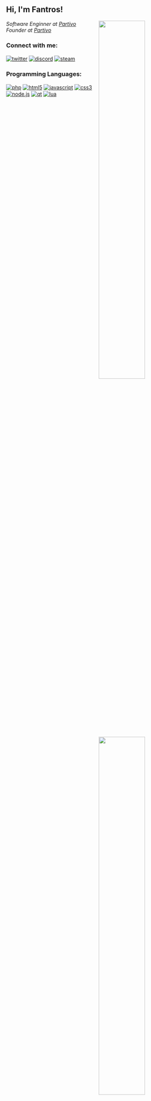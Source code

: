 <h2>Hi, I'm Fantros!</h2>

<img width="50%" align="right" src="https://github-readme-stats.vercel.app/api?username=fantros&count_private=true&show_icons=true&theme=dark&hide_border=true&include_all_commits=true">

<img width="50%" align="right" src="https://github-readme-stats.vercel.app/api/top-langs/?username=fantros&theme=dark&hide_border=true&layout=compact">
<p><em>Software Enginner at <a href="https://partivo.net/">Partivo</a></br>Founder at <a href="https://partivo.net/">Partivo</a></em></p>

### Connect with me:

<a href="https://twitter.com/fastspiddy" target="_blank"><img align="center" alt="twitter" src="https://img.shields.io/badge/-Twitter-1DA1F2?style=flat-square&logo=twitter&logoColor=white"></a>
<a href="https://discord.gg/9Wj49UbZjZ" target="_blank"><img align="center" alt="discord" src="https://img.shields.io/badge/-Discord-7289DA?style=flat-square&logo=discord&logoColor=white"></a>
<a href="https://steamcommunity.com/id/fantros" target="_blank"><img align="center" alt="steam" src="https://img.shields.io/badge/-Steam-171a21?style=flat-square&logo=steam&logoColor=white"></a>

### Programming Languages:

<a href="https://wikipedia.org/wiki/PHP"><img alt="php" align="center" src="https://img.shields.io/badge/-PHP-8892BF?style=flat-square&logo=php&logoColor=white"></a>
<a href="https://wikipedia.org/wiki/HTML5"><img alt="html5" align="center" src="https://img.shields.io/badge/-HTML5-E34F26?style=flat-square&logo=html5&logoColor=white"></a>
<a href="https://wikipedia.org/wiki/JavaScript"><img alt="javascript" align="center" src="https://img.shields.io/badge/-Javascript-edb200?style=flat-square&logo=javascript&logoColor=white"></a>
<a href="https://wikipedia.org/wiki/CSS"><img alt="css3" align="center" src="https://img.shields.io/badge/-CSS3-2A93CA?style=flat-square&logo=css3&logoColor=white"></a>
<a href="https://wikipedia.org/wiki/Node.js"><img alt="node.js" align="center" src="https://img.shields.io/badge/-Node.Js-43853d?style=flat-square&logo=node.js&logoColor=white"></a>
<a href="https://wikipedia.org/wiki/Qt_(software)"><img alt="qt" align="center" src="https://img.shields.io/badge/-QT-3FC74F?style=flat-square&logo=qt&logoColor=white"></a>
<a href="https://wikipedia.org/wiki/Lua_(programming_language)"><img alt="lua" align="center" src="https://img.shields.io/badge/-Lua-000080?style=flat-square&logo=lua&logoColor=white"></a>
